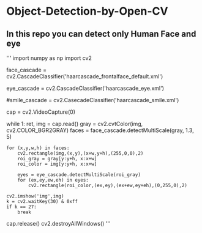 # Object-Detection-by-Open-CV
## In this repo you can detect only Human Face and eye

''' 
import numpy as np
import cv2


face_cascade = cv2.CascadeClassifier('haarcascade_frontalface_default.xml')

eye_cascade = cv2.CascadeClassifier('haarcascade_eye.xml')

#smile_cascade = cv2.CasecadeClassifier('haarcascade_smile.xml')

cap = cv2.VideoCapture(0)

while 1:
    ret, img = cap.read()
    gray = cv2.cvtColor(img, cv2.COLOR_BGR2GRAY)
    faces = face_cascade.detectMultiScale(gray, 1.3, 5)

    for (x,y,w,h) in faces:
        cv2.rectangle(img,(x,y),(x+w,y+h),(255,0,0),2)
        roi_gray = gray[y:y+h, x:x+w]
        roi_color = img[y:y+h, x:x+w]
        
        eyes = eye_cascade.detectMultiScale(roi_gray)
        for (ex,ey,ew,eh) in eyes:
            cv2.rectangle(roi_color,(ex,ey),(ex+ew,ey+eh),(0,255,0),2)

    cv2.imshow('img',img)
    k = cv2.waitKey(30) & 0xff
    if k == 27:
        break

cap.release()
cv2.destroyAllWindows() '''
